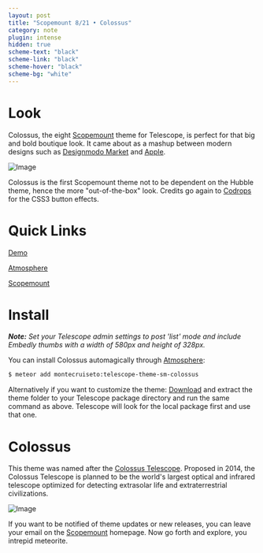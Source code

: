 ```yaml
---
layout: post
title: "Scopemount 8/21 • Colossus"
category: note
plugin: intense
hidden: true
scheme-text: "black"
scheme-link: "black"
scheme-hover: "black"
scheme-bg: "white"
---
```


# Look

Colossus, the eight [Scopemount](http://scopemount.startrack.io/) theme for Telescope, is perfect for that big and bold boutique look. It came about as a mashup between modern designs such as [Designmodo Market](http://market.designmodo.com/baikal/) and [Apple](https://www.apple.com/ios/).

<p>
  <img src="/assets/img/Colossus0.png" class="nointense img-centered" alt="Image">
</p>

Colossus is the first Scopemount theme not to be dependent on the Hubble theme, hence the more "out-of-the-box" look.
Credits go again to [Codrops](http://tympanus.net/codrops/2015/02/26/inspiration-button-styles-effects/) for the CSS3 button effects.


# Quick Links

[Demo](http://sm-colossus.meteor.com/)

[Atmosphere](https://atmospherejs.com/montecruiseto/telescope-theme-sm-colossus)

[Scopemount](http://scopemount.startrack.io/)

# Install

***Note:*** *Set your Telescope admin settings to post 'list' mode and include Embedly thumbs with a width of 580px and height of 328px.*

You can install Colossus automagically through [Atmosphere](https://atmospherejs.com/montecruiseto/telescope-theme-sm-colossus):

```bash
$ meteor add montecruiseto:telescope-theme-sm-colossus
```

Alternatively if you want to customize the theme: [Download](https://github.com/montecruiseto/scopemount) and extract the theme folder to your Telescope package directory and run the same command as above. Telescope will look for the local package first and use that one.

# Colossus

This theme was named after the [Colossus Telescope](http://the-colossus.com/events.html). Proposed in 2014, the Colossus Telescope is planned to be the world's largest optical and infrared telescope optimized for detecting extrasolar life and extraterrestrial civilizations.

<p>
  <img src="/assets/img/ColossusT.jpg" class="nointense" alt="Image">
</p>

If you want to be notified of theme updates or new releases, you can leave your email on the [Scopemount](http://scopemount.startrack.io/) homepage. Now go forth and explore, you intrepid meteorite.
